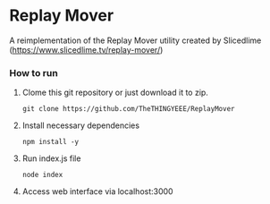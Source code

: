 # Replay Mover
A reimplementation of the Replay Mover utility created by Slicedlime (https://www.slicedlime.tv/replay-mover/)

### How to run
1. Clome this git repository or just download it to zip.
   ```
   git clone https://github.com/TheTHINGYEEE/ReplayMover
   ```
2. Install necessary dependencies
   ```
   npm install -y
   ```
3. Run index.js file
   ```
   node index
   ```
4. Access web interface via localhost:3000
